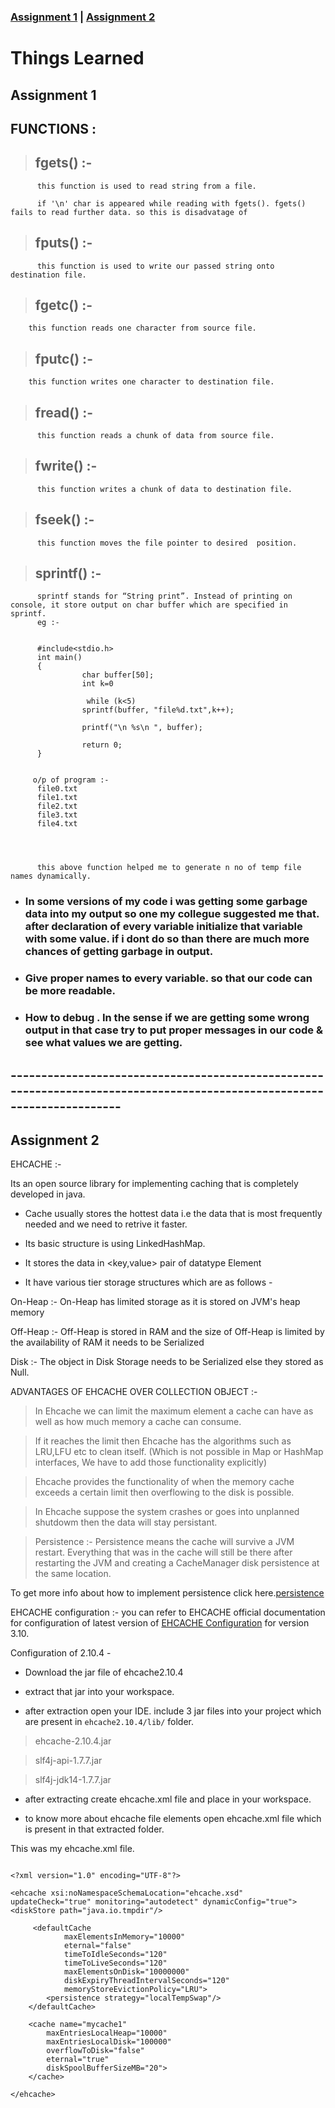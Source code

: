 ### [Assignment 1](https://krishna-waidande.github.io//) | [Assignment 2](https://krishna-waidande.github.io//Assignment2)


# Things  Learned 

## Assignment 1 


## FUNCTIONS :


> ## fgets() :-

          this function is used to read string from a file.
          
          if '\n' char is appeared while reading with fgets(). fgets() fails to read further data. so this is disadvatage of 
          
          
> ## fputs() :- 

          this function is used to write our passed string onto destination file.
        


> ## fgetc() :-

        this function reads one character from source file.


> ## fputc() :- 

        this function writes one character to destination file.
        
        

> ## fread() :-

          this function reads a chunk of data from source file.


> ## fwrite() :- 

          this function writes a chunk of data to destination file.

> ## fseek() :-

          this function moves the file pointer to desired  position.
          

> ## sprintf() :-

          sprintf stands for “String print”. Instead of printing on console, it store output on char buffer which are specified in sprintf. 
          eg :-
          
       
          #include<stdio.h>
          int main()
          {
                    char buffer[50];
                    int k=0
                    
                     while (k<5)
                    sprintf(buffer, "file%d.txt",k++);
 
                    printf("\n %s\n ", buffer);
 
                    return 0;
          }
          
         
         o/p of program :- 
          file0.txt
          file1.txt
          file2.txt
          file3.txt
          file4.txt
          
          
      
          
          this above function helped me to generate n no of temp file names dynamically.


+ ### In some versions of my code i was getting some garbage data into my output so one my collegue suggested me that. after declaration of every variable initialize that variable with some value. if i dont do so than there are much more chances of getting garbage in output. 


+ ### Give proper names to every variable. so that our code can be more readable.

+ ### How to debug . In the sense if we are getting some wrong output in that case try to put proper messages in our code & see what values we are getting.


## ------------------------------------------------------------------------------------------------------------------------
## Assignment 2

EHCACHE :-

Its an open source library for implementing caching that is completely developed in java.


+ Cache usually stores the hottest data i.e the data that is most frequently needed and we need to retrive it faster.


+ Its basic structure is using LinkedHashMap.


+ It stores the data in <key,value> pair of datatype Element
+ It have various tier storage structures which are as follows -


On-Heap :- On-Heap has limited storage as it is stored on JVM's heap memory


Off-Heap :- Off-Heap is stored in RAM and the size of Off-Heap is limited by the availability of RAM it needs to be Serialized


Disk :- The object in Disk Storage needs to be Serialized else they stored as Null.

 ADVANTAGES OF EHCACHE OVER COLLECTION OBJECT :- 
 
 
 > In Ehcache we can limit the maximum element a cache can have as well as how much memory a cache can consume.
  
 > If it reaches the limit then Ehcache has the algorithms such as LRU,LFU etc to clean itself. (Which is not possible in Map or HashMap interfaces, We have to add those functionality explicitly)
 
 
 > Ehcache provides the functionality of when the memory cache exceeds a certain limit then overflowing to the disk is possible.
  
 > In Ehcache suppose the system crashes or goes into unplanned shutdowm then the data will stay persistant.
 
 > Persistence :- Persistence means the cache will survive a JVM restart. Everything that was in the cache will still be there after restarting the JVM and creating a CacheManager disk persistence at the same location.
 
 
 To get more info about how to implement persistence click here.[persistence](http://www.ehcache.org/generated/2.10.4/html/ehc-all/#page/Ehcache_Documentation_Set%2Fto-persist_configuring_persistance_and_restart.html%23)
 
 
 EHCACHE configuration :- 
 you can refer to EHCACHE official documentation for configuration of latest version of [EHCACHE Configuration](http://www.ehcache.org/documentation/2.8/configuration/configuration.html#ehcache-failsafe.xml) for version 3.10.
 
 
 
 Configuration of 2.10.4 -
 
 + Download the jar file of ehcache2.10.4
 + extract that jar into your workspace.
 
 + after extraction open your IDE. include 3 jar files into your project which are present in 
 ```ehcache2.10.4/lib/``` folder.
 > ehcache-2.10.4.jar
 
 
 > slf4j-api-1.7.7.jar
 
 
 > slf4j-jdk14-1.7.7.jar
 
  
 + after extracting create ehcache.xml file and place in your workspace.
 
 + to know more about ehcache file elements open ehcache.xml file which is present in that extracted folder.

This was my ehcache.xml file.

```

<?xml version="1.0" encoding="UTF-8"?>

<ehcache xsi:noNamespaceSchemaLocation="ehcache.xsd" updateCheck="true" monitoring="autodetect" dynamicConfig="true">
<diskStore path="java.io.tmpdir"/>

	 <defaultCache
            maxElementsInMemory="10000"
            eternal="false"
            timeToIdleSeconds="120"
            timeToLiveSeconds="120"
            maxElementsOnDisk="10000000"
            diskExpiryThreadIntervalSeconds="120"
            memoryStoreEvictionPolicy="LRU">
        <persistence strategy="localTempSwap"/>
    </defaultCache>

	<cache name="mycache1"
		maxEntriesLocalHeap="10000"
		maxEntriesLocalDisk="100000"
		overflowToDisk="false"
		eternal="true"
		diskSpoolBufferSizeMB="20">
	</cache>

</ehcache>

```
